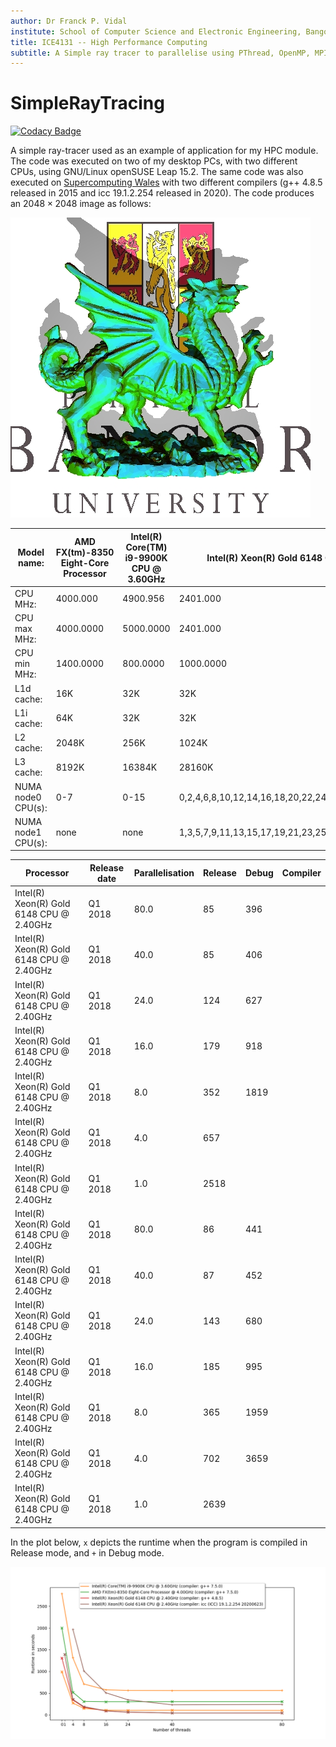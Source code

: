 ```yaml
---
author: Dr Franck P. Vidal
institute: School of Computer Science and Electronic Engineering, Bangor University, UK
title: ICE4131 -- High Performance Computing
subtitle: A Simple ray tracer to parallelise using PThread, OpenMP, MPI and CUDA.
---
```


# SimpleRayTracing

[![Codacy Badge](https://api.codacy.com/project/badge/Grade/2e8c4fd913234f2d880c43716c17cea9)](https://app.codacy.com/manual/effepivi/SimpleRayTracing?utm_source=github.com&utm_medium=referral&utm_content=effepivi/SimpleRayTracing&utm_campaign=Badge_Grade_Dashboard)

A simple ray-tracer used as an example of application for my HPC module. The code was executed on two of my desktop PCs, with two different CPUs, using GNU/Linux openSUSE Leap 15.2.
The same code was also executed on [Supercomputing Wales](https://www.supercomputing.wales/) with two different compilers (g++ 4.8.5 released in 2015 and icc 19.1.2.254 released in 2020).
The code produces an $2048 \times 2048$ image as follows:

![Rendered image.](test.jpg)

| Model name:        | AMD FX(tm)-8350 Eight-Core Processor | Intel(R) Core(TM) i9-9900K CPU @ 3.60GHz | Intel(R) Xeon(R) Gold 6148 CPU @ 2.40GHz               |
|--------------------|--------------------------------------|------------------------------------------|--------------------------------------------------------|
| CPU MHz:           | 4000.000                             | 4900.956                                 | 2401.000                                               |
| CPU max MHz:       | 4000.0000                            | 5000.0000                                | 2401.000                                               |
| CPU min MHz:       | 1400.0000                            | 800.0000                                 | 1000.0000                                              |
| L1d cache:         | 16K                                  | 32K                                      | 32K                                                    |
| L1i cache:         | 64K                                  | 32K                                      | 32K                                                    |
| L2 cache:          | 2048K                                | 256K                                     | 1024K                                                  |
| L3 cache:          | 8192K                                | 16384K                                   | 28160K                                                 |
| NUMA node0 CPU(s): | 0-7                                  | 0-15                                     | 0,2,4,6,8,10,12,14,16,18,20,22,24,26,28,30,32,34,36,38 |
| NUMA node1 CPU(s): | none                                 | none                                     | 1,3,5,7,9,11,13,15,17,19,21,23,25,27,29,31,33,35,37,39 |

| Processor                                      | Release date | Parallelisation     | Release | Debug | Compiler       |
|------------------------------------------------|--------------|---------------------|---------|-------|----------------|
| Intel(R) Xeon(R) Gold 6148 CPU @ 2.40GHz | Q1 2018 | 80.0 | 85 | 396  |
| Intel(R) Xeon(R) Gold 6148 CPU @ 2.40GHz | Q1 2018 | 40.0 | 85 | 406  |
| Intel(R) Xeon(R) Gold 6148 CPU @ 2.40GHz | Q1 2018 | 24.0 | 124 | 627  |
| Intel(R) Xeon(R) Gold 6148 CPU @ 2.40GHz | Q1 2018 | 16.0 | 179 | 918  |
| Intel(R) Xeon(R) Gold 6148 CPU @ 2.40GHz | Q1 2018 | 8.0 | 352 | 1819  |
| Intel(R) Xeon(R) Gold 6148 CPU @ 2.40GHz | Q1 2018 | 4.0 | 657 |  |
| Intel(R) Xeon(R) Gold 6148 CPU @ 2.40GHz | Q1 2018 | 1.0 | 2518 |  |
| Intel(R) Xeon(R) Gold 6148 CPU @ 2.40GHz | Q1 2018 | 80.0 | 86 | 441  |
| Intel(R) Xeon(R) Gold 6148 CPU @ 2.40GHz | Q1 2018 | 40.0 | 87 | 452  |
| Intel(R) Xeon(R) Gold 6148 CPU @ 2.40GHz | Q1 2018 | 24.0 | 143 | 680  |
| Intel(R) Xeon(R) Gold 6148 CPU @ 2.40GHz | Q1 2018 | 16.0 | 185 | 995  |
| Intel(R) Xeon(R) Gold 6148 CPU @ 2.40GHz | Q1 2018 | 8.0 | 365 | 1959  |
| Intel(R) Xeon(R) Gold 6148 CPU @ 2.40GHz | Q1 2018 | 4.0 | 702 | 3659  |
| Intel(R) Xeon(R) Gold 6148 CPU @ 2.40GHz | Q1 2018 | 1.0 | 2639 |  |

In the plot below, `x` depicts the runtime when the program is compiled in Release mode, and `+` in Debug mode.

![Plot of the runtimes](runtimes.png)

